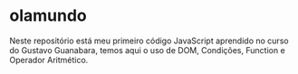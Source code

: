 # olamundo
Neste repositório está meu primeiro código JavaScript aprendido no curso do Gustavo Guanabara, temos aqui o uso de DOM, Condições, Function e Operador Aritmético.
